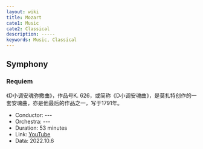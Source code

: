 ```yaml
---
layout: wiki
title: Mozart
cate1: Music
cate2: Classical
description: -----
keywords: Music, Classical
---
```


## Symphony

### Requiem

《D小调安魂弥撒曲》，作品号K. 626，或简称《D小调安魂曲》，是莫扎特创作的一套安魂曲，亦是他最后的作品之一，写于1791年。

- Conductor: ---
- Orchestra: ---
- Duration: 53 minutes
- Link: [YouTube](https://www.youtube.com/watch?v=54h8TxJyNy0)
- Data: 2022.10.6
